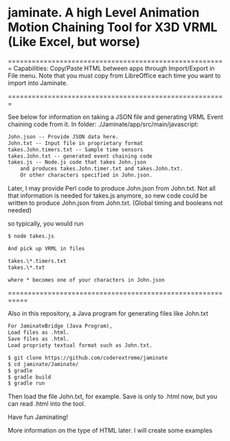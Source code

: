 # jaminate.  A high Level Animation Motion Chaining Tool for X3D VRML (Like Excel, but worse)
=======================================================
Capabilities:
Copy/Paste HTML between apps through Import/Export in File menu.
Note that you must copy from LibreOffice each time you want to import into Jaminate.

=======================================================

See below for information on taking a JSON file and
generating VRML Event chaining code from it.
In folder: ./Jaminate/app/src/main/javascript:

```txt
John.json -- Provide JSON data here.
John.txt -- Input file in proprietary format
takes.John.timers.txt -- Sample time sensors
takes.John.txt -- generated event chaining code
takes.js -- Node.js code that takes John.json 
    and produces takes.John.timer.txt and takes.John.txt.
    Or other characters specified in John.json.
```

Later, I may provide Perl code to produce John.json from John.txt.
Not all that information is needed for takes.js anymore,
so new code could be written to produce John.json from John.txt.
(Global timing and booleans not needed)

so typically, you would run

```bash
$ node takes.js
```
```txt
And pick up VRML in files

takes.\*.timers.txt
takes.\*.txt

where * becomes one of your characters in John.json
```
===========================================================

Also in this repository, a Java program for generating files like John.txt

```txt
For JaminateBridge (Java Program), 
Load files as .html.
Save files as .html.
Load propriety textual format such as John.txt.
```

```bash
$ git clone https://github.com/coderextreme/jaminate
$ cd jaminate/Jaminate/
$ gradle
$ gradle build
$ gradle run
```

Then load the file John.txt, for example.  Save is only to .html now, but you can read .html into the tool.

Have fun Jaminating!

More information on the type of HTML later.  I will create some examples
